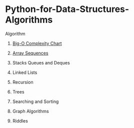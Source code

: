 # Python-for-Data-Structures-Algorithms

Algorithm

1. [Big-O Complexity Chart](http://bigocheatsheet.com/)

1. [Array Sequences](https://github.com/time2036/Python-for-Data-Structures-Algorithms/tree/master/Array%20Sequences)

1. Stacks Queues and Deques

1. Linked Lists

1. Recursion

1. Trees

1. Searching and Sorting

1. Graph Algorithms

1. Riddles
